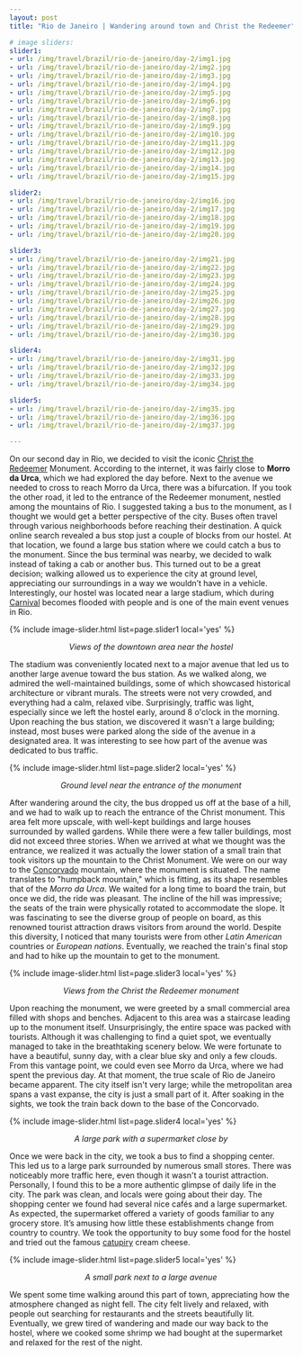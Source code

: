 ```yaml
---
layout: post
title: "Rio de Janeiro | Wandering around town and Christ the Redeemer"

# image sliders:
slider1:
- url: /img/travel/brazil/rio-de-janeiro/day-2/img1.jpg
- url: /img/travel/brazil/rio-de-janeiro/day-2/img2.jpg
- url: /img/travel/brazil/rio-de-janeiro/day-2/img3.jpg
- url: /img/travel/brazil/rio-de-janeiro/day-2/img4.jpg
- url: /img/travel/brazil/rio-de-janeiro/day-2/img5.jpg
- url: /img/travel/brazil/rio-de-janeiro/day-2/img6.jpg
- url: /img/travel/brazil/rio-de-janeiro/day-2/img7.jpg
- url: /img/travel/brazil/rio-de-janeiro/day-2/img8.jpg
- url: /img/travel/brazil/rio-de-janeiro/day-2/img9.jpg
- url: /img/travel/brazil/rio-de-janeiro/day-2/img10.jpg
- url: /img/travel/brazil/rio-de-janeiro/day-2/img11.jpg
- url: /img/travel/brazil/rio-de-janeiro/day-2/img12.jpg
- url: /img/travel/brazil/rio-de-janeiro/day-2/img13.jpg
- url: /img/travel/brazil/rio-de-janeiro/day-2/img14.jpg
- url: /img/travel/brazil/rio-de-janeiro/day-2/img15.jpg

slider2:
- url: /img/travel/brazil/rio-de-janeiro/day-2/img16.jpg
- url: /img/travel/brazil/rio-de-janeiro/day-2/img17.jpg
- url: /img/travel/brazil/rio-de-janeiro/day-2/img18.jpg
- url: /img/travel/brazil/rio-de-janeiro/day-2/img19.jpg
- url: /img/travel/brazil/rio-de-janeiro/day-2/img20.jpg

slider3:
- url: /img/travel/brazil/rio-de-janeiro/day-2/img21.jpg
- url: /img/travel/brazil/rio-de-janeiro/day-2/img22.jpg
- url: /img/travel/brazil/rio-de-janeiro/day-2/img23.jpg
- url: /img/travel/brazil/rio-de-janeiro/day-2/img24.jpg
- url: /img/travel/brazil/rio-de-janeiro/day-2/img25.jpg
- url: /img/travel/brazil/rio-de-janeiro/day-2/img26.jpg
- url: /img/travel/brazil/rio-de-janeiro/day-2/img27.jpg
- url: /img/travel/brazil/rio-de-janeiro/day-2/img28.jpg
- url: /img/travel/brazil/rio-de-janeiro/day-2/img29.jpg
- url: /img/travel/brazil/rio-de-janeiro/day-2/img30.jpg

slider4:
- url: /img/travel/brazil/rio-de-janeiro/day-2/img31.jpg
- url: /img/travel/brazil/rio-de-janeiro/day-2/img32.jpg
- url: /img/travel/brazil/rio-de-janeiro/day-2/img33.jpg
- url: /img/travel/brazil/rio-de-janeiro/day-2/img34.jpg

slider5:
- url: /img/travel/brazil/rio-de-janeiro/day-2/img35.jpg
- url: /img/travel/brazil/rio-de-janeiro/day-2/img36.jpg
- url: /img/travel/brazil/rio-de-janeiro/day-2/img37.jpg

---
```


On our second day in Rio, we decided to visit the iconic [Christ the Redeemer](https://en.wikipedia.org/wiki/Christ_the_Redeemer_(statue)) Monument. According to the internet, it was fairly close to **Morro da Urca**, which we had explored the day before.  Next to the avenue we needed to cross to reach Morro da Urca, there was a bifurcation. If you took the other road, it led to the entrance of the Redeemer monument, nestled among the mountains of Rio. I suggested taking a bus to the monument, as I thought we would get a better perspective of the city. Buses often travel through various neighborhoods before reaching their destination. A quick online search revealed a bus stop just a couple of blocks from our hostel. At that location, we found a large bus station where we could catch a bus to the monument. Since the bus terminal was nearby, we decided to walk instead of taking a cab or another bus. This turned out to be a great decision; walking allowed us to experience the city at ground level, appreciating our surroundings in a way we wouldn’t have in a vehicle. Interestingly, our hostel was located near a large stadium, which during [Carnival](https://en.wikipedia.org/wiki/Brazilian_Carnival) becomes flooded with people and is one of the main event venues in Rio.

{% include image-slider.html list=page.slider1 local='yes' %}
<p align="center"><i>Views of the downtown area near the hostel</i></p>

The stadium was conveniently located next to a major avenue that led us to another large avenue toward the bus station. As we walked along, we admired the well-maintained buildings, some of which showcased historical architecture or vibrant murals. The streets were not very crowded, and everything had a calm, relaxed vibe. Surprisingly, traffic was light, especially since we left the hostel early, around 8 o'clock in the morning. Upon reaching the bus station, we discovered it wasn't a large building; instead, most buses were parked along the side of the avenue in a designated area. It was interesting to see how part of the avenue was dedicated to bus traffic.

{% include image-slider.html list=page.slider2 local='yes' %}
<p align="center"><i>Ground level near the entrance of the monument</i></p>

After wandering around the city, the bus dropped us off at the base of a hill, and we had to walk up to reach the entrance of the Christ monument. This area felt more upscale, with well-kept buildings and large houses surrounded by walled gardens. While there were a few taller buildings, most did not exceed three stories. When we arrived at what we thought was the entrance, we realized it was actually the lower station of a small train that took visitors up the mountain to the Christ Monument. We were on our way to the [Concorvado](https://www.tremdocorcovado.rio/) mountain, where the monument is situated. The name translates to "humpback mountain," which is fitting, as its shape resembles that of the _Morro da Urca_. We waited for a long time to board the train, but once we did, the ride was pleasant. The incline of the hill was impressive; the seats of the train were physically rotated to accommodate the slope. It was fascinating to see the diverse group of people on board, as this renowned tourist attraction draws visitors from around the world. Despite this diversity, I noticed that many tourists were from other _Latin American_ countries or _European nations_. Eventually, we reached the train's final stop and had to hike up the mountain to get to the monument.

{% include image-slider.html list=page.slider3 local='yes' %}
<p align="center"><i>Views from the Christ the Redeemer monument</i></p>

Upon reaching the monument, we were greeted by a small commercial area filled with shops and benches. Adjacent to this area was a staircase leading up to the monument itself. Unsurprisingly, the entire space was packed with tourists. Although it was challenging to find a quiet spot, we eventually managed to take in the breathtaking scenery below. We were fortunate to have a beautiful, sunny day, with a clear blue sky and only a few clouds. From this vantage point, we could even see Morro da Urca, where we had spent the previous day. At that moment, the true scale of Rio de Janeiro became apparent. The city itself isn't very large; while the metropolitan area spans a vast expanse, the city is just a small part of it. After soaking in the sights, we took the train back down to the base of the Concorvado.

{% include image-slider.html list=page.slider4 local='yes' %}
<p align="center"><i>A large park with a supermarket close by</i></p>

Once we were back in the city, we took a bus to find a shopping center. This led us to a large park surrounded by numerous small stores. There was noticeably more traffic here, even though it wasn't a tourist attraction. Personally, I found this to be a more authentic glimpse of daily life in the city. The park was clean, and locals were going about their day. The shopping center we found had several nice cafés and a large supermarket. As expected, the supermarket offered a variety of goods familiar to any grocery store. It’s amusing how little these establishments change from country to country. We took the opportunity to buy some food for the hostel and tried out the famous [catupiry](https://en.wikipedia.org/wiki/Catupiry) cream cheese.

{% include image-slider.html list=page.slider5 local='yes' %}
<p align="center"><i>A small park next to a large avenue</i></p>

We spent some time walking around this part of town, appreciating how the atmosphere changed as night fell. The city felt lively and relaxed, with people out searching for restaurants and the streets beautifully lit. Eventually, we grew tired of wandering and made our way back to the hostel, where we cooked some shrimp we had bought at the supermarket and relaxed for the rest of the night.


